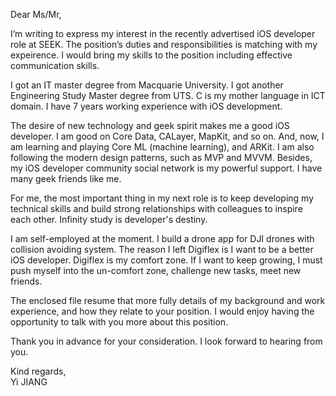 Dear Ms/Mr,

I’m writing to express my interest in the recently advertised iOS developer role at SEEK. The position’s duties and responsibilities is matching with my expeirence. I would bring my skills to the position including effective communication skills.  
 
I got an IT master degree from Macquarie University. I got another Engineering Study Master degree from UTS. C is my mother language in ICT domain. I have 7 years working experience with iOS development. 

The desire of new technology and geek spirit makes me a good iOS developer. I am good on Core Data, CALayer, MapKit, and so on. And, now, I am learning and playing Core ML (machine learning), and ARKit. I am also following the modern design patterns, such as MVP and MVVM. Besides, my iOS developer community social network is my powerful support. I have many geek friends like me.  

For me, the most important thing in my next role is to keep developing my technical skills and build strong relationships with colleagues to inspire each other. Infinity study is developer's destiny. 

I am self-employed at the moment. I build a drone app for DJI drones with collision avoiding system. The reason I left Digiflex is I want to be a better iOS developer. Digiflex is my comfort zone. If I want to keep growing, I must push myself into the un-comfort zone, challenge new tasks, meet new friends.

The enclosed file resume that more fully details of my background and work experience, and how they relate to your position. I would enjoy having the opportunity to talk with you more about this position.

Thank you in advance for your consideration. I look forward to hearing from you.

Kind regards,  
Yi JIANG
